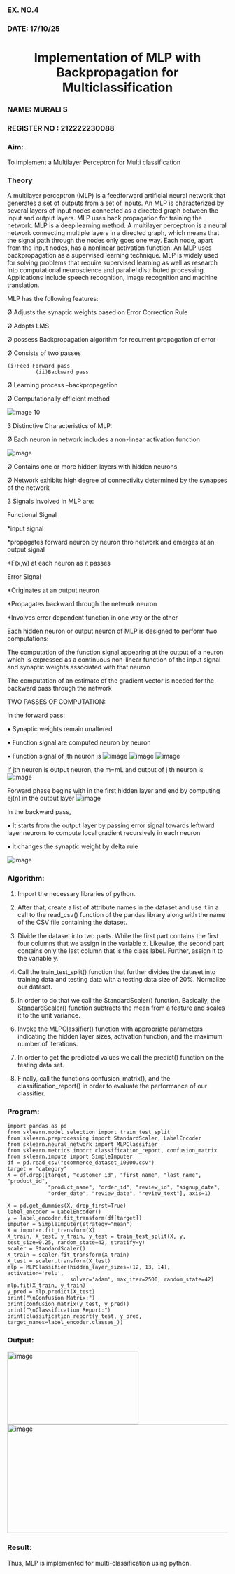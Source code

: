 
<H3>EX. NO.4</H3>
<H3>DATE: 17/10/25</H3>
<H1 ALIGN =CENTER>Implementation of MLP with Backpropagation for Multiclassification</H1>

<H3>NAME: MURALI S</H3>
<H3>REGISTER NO : 212222230088</H3>
<H3>Aim:</H3>
To implement a Multilayer Perceptron for Multi classification
<H3>Theory</H3>

A multilayer perceptron (MLP) is a feedforward artificial neural network that generates a set of outputs from a set of inputs. An MLP is characterized by several layers of input nodes connected as a directed graph between the input and output layers. MLP uses back propagation for training the network. MLP is a deep learning method.
A multilayer perceptron is a neural network connecting multiple layers in a directed graph, which means that the signal path through the nodes only goes one way. Each node, apart from the input nodes, has a nonlinear activation function. An MLP uses backpropagation as a supervised learning technique.
MLP is widely used for solving problems that require supervised learning as well as research into computational neuroscience and parallel distributed processing. Applications include speech recognition, image recognition and machine translation.
 
MLP has the following features:

Ø  Adjusts the synaptic weights based on Error Correction Rule

Ø  Adopts LMS

Ø  possess Backpropagation algorithm for recurrent propagation of error

Ø  Consists of two passes

  	(i)Feed Forward pass
	         (ii)Backward pass
           
Ø  Learning process –backpropagation

Ø  Computationally efficient method

![image 10](https://user-images.githubusercontent.com/112920679/198804559-5b28cbc4-d8f4-4074-804b-2ebc82d9eb4a.jpg)

3 Distinctive Characteristics of MLP:

Ø  Each neuron in network includes a non-linear activation function

![image](https://user-images.githubusercontent.com/112920679/198814300-0e5fccdf-d3ea-4fa0-b053-98ca3a7b0800.png)

Ø  Contains one or more hidden layers with hidden neurons

Ø  Network exhibits high degree of connectivity determined by the synapses of the network

3 Signals involved in MLP are:

 Functional Signal

*input signal

*propagates forward neuron by neuron thro network and emerges at an output signal

*F(x,w) at each neuron as it passes

Error Signal

   *Originates at an output neuron
   
   *Propagates backward through the network neuron
   
   *Involves error dependent function in one way or the other
   
Each hidden neuron or output neuron of MLP is designed to perform two computations:

The computation of the function signal appearing at the output of a neuron which is expressed as a continuous non-linear function of the input signal and synaptic weights associated with that neuron

The computation of an estimate of the gradient vector is needed for the backward pass through the network

TWO PASSES OF COMPUTATION:

In the forward pass:

•       Synaptic weights remain unaltered

•       Function signal are computed neuron by neuron

•       Function signal of jth neuron is
            ![image](https://user-images.githubusercontent.com/112920679/198814313-2426b3a2-5b8f-489e-af0a-674cc85bd89d.png)
            ![image](https://user-images.githubusercontent.com/112920679/198814328-1a69a3cd-7e02-4829-b773-8338ac8dcd35.png)
            ![image](https://user-images.githubusercontent.com/112920679/198814339-9c9e5c30-ac2d-4f50-910c-9732f83cabe4.png)



If jth neuron is output neuron, the m=mL  and output of j th neuron is
               ![image](https://user-images.githubusercontent.com/112920679/198814349-a6aee083-d476-41c4-b662-8968b5fc9880.png)

Forward phase begins with in the first hidden layer and end by computing ej(n) in the output layer
![image](https://user-images.githubusercontent.com/112920679/198814353-276eadb5-116e-4941-b04e-e96befae02ed.png)


In the backward pass,

•       It starts from the output layer by passing error signal towards leftward layer neurons to compute local gradient recursively in each neuron

•        it changes the synaptic weight by delta rule

![image](https://user-images.githubusercontent.com/112920679/198814362-05a251fd-fceb-43cd-867b-75e6339d870a.png)

<H3>Algorithm:</H3>

1. Import the necessary libraries of python.

2. After that, create a list of attribute names in the dataset and use it in a call to the read_csv() function of the pandas library along with the name of the CSV file containing the dataset.

3. Divide the dataset into two parts. While the first part contains the first four columns that we assign in the variable x. Likewise, the second part contains only the last column that is the class label. Further, assign it to the variable y.

4. Call the train_test_split() function that further divides the dataset into training data and testing data with a testing data size of 20%.
Normalize our dataset. 

5. In order to do that we call the StandardScaler() function. Basically, the StandardScaler() function subtracts the mean from a feature and scales it to the unit variance.

6. Invoke the MLPClassifier() function with appropriate parameters indicating the hidden layer sizes, activation function, and the maximum number of iterations.

7. In order to get the predicted values we call the predict() function on the testing data set.

8. Finally, call the functions confusion_matrix(), and the classification_report() in order to evaluate the performance of our classifier.

### Program:
```
import pandas as pd
from sklearn.model_selection import train_test_split
from sklearn.preprocessing import StandardScaler, LabelEncoder
from sklearn.neural_network import MLPClassifier
from sklearn.metrics import classification_report, confusion_matrix
from sklearn.impute import SimpleImputer
df = pd.read_csv("ecommerce_dataset_10000.csv")
target = "category"   
X = df.drop([target, "customer_id", "first_name", "last_name", "product_id",
             "product_name", "order_id", "review_id", "signup_date", 
             "order_date", "review_date", "review_text"], axis=1)

X = pd.get_dummies(X, drop_first=True)
label_encoder = LabelEncoder()
y = label_encoder.fit_transform(df[target])
imputer = SimpleImputer(strategy="mean")
X = imputer.fit_transform(X)
X_train, X_test, y_train, y_test = train_test_split(X, y, test_size=0.25, random_state=42, stratify=y)
scaler = StandardScaler()
X_train = scaler.fit_transform(X_train)
X_test = scaler.transform(X_test)
mlp = MLPClassifier(hidden_layer_sizes=(12, 13, 14), activation='relu', 
                    solver='adam', max_iter=2500, random_state=42)
mlp.fit(X_train, y_train)
y_pred = mlp.predict(X_test)
print("\nConfusion Matrix:")
print(confusion_matrix(y_test, y_pred))
print("\nClassification Report:")
print(classification_report(y_test, y_pred, target_names=label_encoder.classes_))

```

<H3>Output:</H3>
<img width="300" height="166" alt="image" src="https://github.com/user-attachments/assets/8d04c473-5252-4cd9-8e07-1b1eb699a476" />
<img width="535" height="248" alt="image" src="https://github.com/user-attachments/assets/c2f6172f-306d-42ae-90ea-deaaae1a14b9" />


<H3>Result:</H3>
Thus, MLP is implemented for multi-classification using python.
